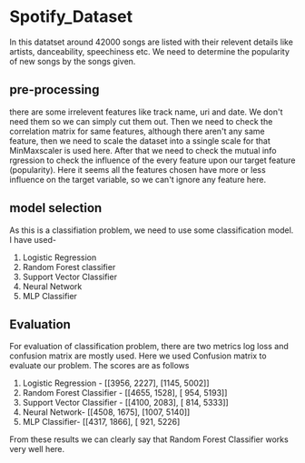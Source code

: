 # Spotify_Dataset
In this datatset around 42000 songs are listed with their relevent details like artists, danceability, speechiness etc. We need to determine the popularity of new songs by the songs given. 
## pre-processing
there are some irrelevent features like track name, uri and date. We don't need them so we can simply cut them out. Then we need to check the correlation matrix for same features, although there aren't any same feature, then we need to scale the dataset into a ssingle scale for that MinMaxscaler is used here. After that we need to check the mutual info rgression to check the influence of the every feature upon our target feature (popularity). Here it seems all the features chosen have more or less influence on the target variable, so we can't ignore any feature here. 
## model selection
As this is a classifiation problem, we need to use some classification model. I have used-
1. Logistic Regression
2. Random Forest classifier
3. Support Vector Classifier
4. Neural Network
5. MLP Classifier
## Evaluation 
For evaluation of classification problem, there are two metrics log loss and confusion matrix are mostly used. Here we used Confusion matrix to evaluate our problem.
The scores are as follows
1. Logistic Regression -        [[3956, 2227],
                                [1145, 5002]]
2. Random Forest Classifier -   [[4655, 1528],
                                [ 954, 5193]]
3. Support Vector Classifier -  [[4100, 2083],
                                [ 814, 5333]]
4. Neural Network-              [[4508, 1675],
                                [1007, 5140]]
5. MLP Classifier-              [[4317, 1866],
                                [ 921, 5226]

From these results we can clearly say that Random Forest Classifier works very well here. 
